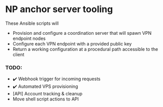 # NP anchor server tooling

These Ansible scripts will 

- Provision and configure a coordination server that will spawn VPN endpoint nodes
- Configure each VPN endpoint with a provided public key
- Return a working configuration at a procedural path accessible to the client

### TODO: 

- ✔️ Webhook trigger for incoming requests
- ✔️ Automated VPS provisioning
- [API] Account tracking & cleanup
- Move shell script actions to API

